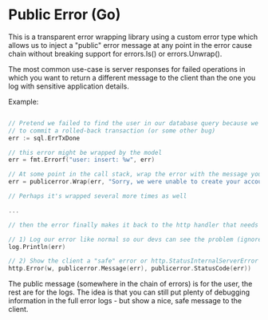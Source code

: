 # Public Error (Go)

This is a transparent error wrapping library using a custom error type which
allows us to inject a "public" error message at any point in the error cause
chain without breaking support for errors.Is() or errors.Unwrap().

The most common use-case is server responses for failed operations in which
you want to return a different message to the client than the one you log
with sensitive application details.

Example:

```go

// Pretend we failed to find the user in our database query because we tried 
// to commit a rolled-back transaction (or some other bug)
err := sql.ErrTxDone

// this error might be wrapped by the model
err = fmt.Errorf("user: insert: %w", err)

// At some point in the call stack, wrap the error with the message you want the client to see
err = publicerror.Wrap(err, "Sorry, we were unable to create your account", http.StatusNotFound)

// Perhaps it's wrapped several more times as well

...

// then the error finally makes it back to the http handler that needs to inform the client

// 1) Log our error like normal so our devs can see the problem (ignores the public message above)
log.Println(err)

// 2) Show the client a "safe" error or http.StatusInternalServerError
http.Error(w, publicerror.Message(err), publicerror.StatusCode(err))
```

The public message (somewhere in the chain of errors) is for the user, the rest 
are for the logs. The idea is that you can still put plenty of debugging 
information in the full error logs - but show a nice, safe message to the 
client.
